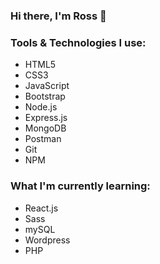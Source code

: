 ### Hi there, I'm Ross 👋

### Tools & Technologies I use:                               
- HTML5                                                     
- CSS3                                                      
- JavaScript                                                
- Bootstrap                                                 
- Node.js                                                   
- Express.js
- MongoDB
- Postman
- Git
- NPM

### What I'm currently learning:
- React.js
- Sass
- mySQL
- Wordpress
- PHP



